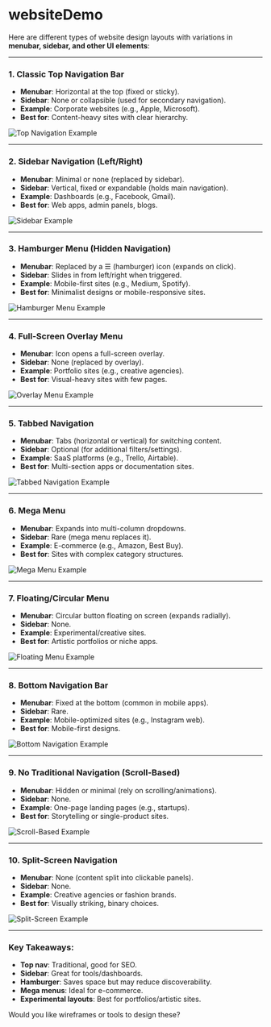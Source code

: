 # websiteDemo

Here are different types of website design layouts with variations in **menubar, sidebar, and other UI elements**:

---

### **1. Classic Top Navigation Bar**  
- **Menubar**: Horizontal at the top (fixed or sticky).  
- **Sidebar**: None or collapsible (used for secondary navigation).  
- **Example**: Corporate websites (e.g., Apple, Microsoft).  
- **Best for**: Content-heavy sites with clear hierarchy.  

![Top Navigation Example](https://via.placeholder.com/600x400?text=Top+Navigation+Design)  

---

### **2. Sidebar Navigation (Left/Right)**  
- **Menubar**: Minimal or none (replaced by sidebar).  
- **Sidebar**: Vertical, fixed or expandable (holds main navigation).  
- **Example**: Dashboards (e.g., Facebook, Gmail).  
- **Best for**: Web apps, admin panels, blogs.  

![Sidebar Example](https://via.placeholder.com/600x400?text=Sidebar+Navigation)  

---

### **3. Hamburger Menu (Hidden Navigation)**  
- **Menubar**: Replaced by a ☰ (hamburger) icon (expands on click).  
- **Sidebar**: Slides in from left/right when triggered.  
- **Example**: Mobile-first sites (e.g., Medium, Spotify).  
- **Best for**: Minimalist designs or mobile-responsive sites.  

![Hamburger Menu Example](https://via.placeholder.com/600x400?text=Hamburger+Menu)  

---

### **4. Full-Screen Overlay Menu**  
- **Menubar**: Icon opens a full-screen overlay.  
- **Sidebar**: None (replaced by overlay).  
- **Example**: Portfolio sites (e.g., creative agencies).  
- **Best for**: Visual-heavy sites with few pages.  

![Overlay Menu Example](https://via.placeholder.com/600x400?text=Full-Screen+Overlay)  

---

### **5. Tabbed Navigation**  
- **Menubar**: Tabs (horizontal or vertical) for switching content.  
- **Sidebar**: Optional (for additional filters/settings).  
- **Example**: SaaS platforms (e.g., Trello, Airtable).  
- **Best for**: Multi-section apps or documentation sites.  

![Tabbed Navigation Example](https://via.placeholder.com/600x400?text=Tabbed+Navigation)  

---

### **6. Mega Menu**  
- **Menubar**: Expands into multi-column dropdowns.  
- **Sidebar**: Rare (mega menu replaces it).  
- **Example**: E-commerce (e.g., Amazon, Best Buy).  
- **Best for**: Sites with complex category structures.  

![Mega Menu Example](https://via.placeholder.com/600x400?text=Mega+Menu)  

---

### **7. Floating/Circular Menu**  
- **Menubar**: Circular button floating on screen (expands radially).  
- **Sidebar**: None.  
- **Example**: Experimental/creative sites.  
- **Best for**: Artistic portfolios or niche apps.  

![Floating Menu Example](https://via.placeholder.com/600x400?text=Floating+Menu)  

---

### **8. Bottom Navigation Bar**  
- **Menubar**: Fixed at the bottom (common in mobile apps).  
- **Sidebar**: Rare.  
- **Example**: Mobile-optimized sites (e.g., Instagram web).  
- **Best for**: Mobile-first designs.  

![Bottom Navigation Example](https://via.placeholder.com/600x400?text=Bottom+Navigation)  

---

### **9. No Traditional Navigation (Scroll-Based)**  
- **Menubar**: Hidden or minimal (rely on scrolling/animations).  
- **Sidebar**: None.  
- **Example**: One-page landing pages (e.g., startups).  
- **Best for**: Storytelling or single-product sites.  

![Scroll-Based Example](https://via.placeholder.com/600x400?text=Scroll-Based+Design)  

---

### **10. Split-Screen Navigation**  
- **Menubar**: None (content split into clickable panels).  
- **Sidebar**: None.  
- **Example**: Creative agencies or fashion brands.  
- **Best for**: Visually striking, binary choices.  

![Split-Screen Example](https://via.placeholder.com/600x400?text=Split-Screen+Design)  

---

### **Key Takeaways**:  
- **Top nav**: Traditional, good for SEO.  
- **Sidebar**: Great for tools/dashboards.  
- **Hamburger**: Saves space but may reduce discoverability.  
- **Mega menus**: Ideal for e-commerce.  
- **Experimental layouts**: Best for portfolios/artistic sites.  

Would you like wireframes or tools to design these?
